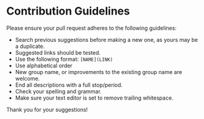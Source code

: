 # Contribution Guidelines

Please ensure your pull request adheres to the following guidelines:

- Search previous suggestions before making a new one, as yours may be a duplicate.
- Suggested links should be tested.
- Use the following format: `[NAME](LINK)`
- Use alphabetical order
- New group name, or improvements to the existing group name are welcome.
- End all descriptions with a full stop/period.
- Check your spelling and grammar.
- Make sure your text editor is set to remove trailing whitespace.

Thank you for your suggestions!
